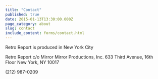 ```yaml
---
title: "Contact"
published: true
date: 2015-01-13T13:30:00.000Z
page_category: about
slug: contact
include_content: forms/contact.html
---
```


Retro Report is produced in New York City

Retro Report
c/o Mirror Mirror Productions, Inc.
633 Third Avenue, 16th Floor
New York, NY 10017

(212) 987-0209

